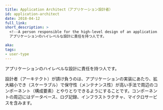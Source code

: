 ```yaml
---
title: Application Architect（アプリケーション設計者）
id: application-architect
date: 2018-04-12
full_link: 
short_description: >
  <!--A person responsible for the high-level design of an application.-->
  アプリケーションのハイレベルな設計に責任を持つ人です。

aka: 
tags:
- user-type
---
```

 <!--A person responsible for the high-level design of an application.-->
 アプリケーションのハイレベルな設計に責任を持つ人です。

<!--more--> 

<!--
An architect ensures that an app's implementation allows it to interact with its surrounding components in a scalable, maintainable way. Surrounding components include databases, logging infrastructure, and other microservices.
-->
設計者（アーキテクト）が請け負うのは、アプリケーションの実装にあたり、拡大縮小でき（スケーラブル）で保守性（メンテナンス性）が高い手法で周辺のコンポーネント（構成要素）とやりとりできるようにすることです。コンポーネントの周辺にはデータベース、ログ記録、インフラストラクチャ、マイクロサービスを含みます。